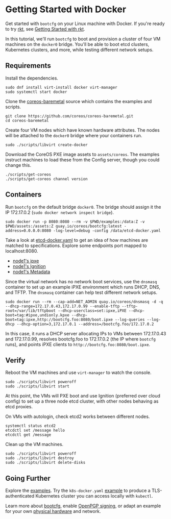 

# Getting Started with Docker

Get started with `bootcfg` on your Linux machine with Docker. If you're ready to try [rkt](https://coreos.com/rkt/docs/latest/), see [Getting Started with rkt](getting-started-rkt.md).

In this tutorial, we'll run `bootcfg` to boot and provision a cluster of four VM machines on the `docker0` bridge. You'll be able to boot etcd clusters, Kubernetes clusters, and more, while testing different network setups.

## Requirements

Install the dependencies.

    sudo dnf install virt-install docker virt-manager
    sudo systemctl start docker

Clone the [coreos-baremetal](https://github.com/coreos/coreos-baremetal) source which contains the examples and scripts.

    git clone https://github.com/coreos/coreos-baremetal.git
    cd coreos-baremetal

Create four VM nodes which have known hardware attributes. The nodes will be attached to the `docker0` bridge where your containers run.

    sudo ./scripts/libvirt create-docker

Download the CoreOS PXE image assets to `assets/coreos`. The examples instruct machines to load these from the Config server, though you could change this.

    ./scripts/get-coreos
    ./scripts/get-coreos channel version

## Containers

Run `bootcfg` on the default bridge `docker0`. The bridge should assign it the IP 172.17.0.2 (`sudo docker network inspect bridge`).

    sudo docker run -p 8080:8080 --rm -v $PWD/examples:/data:Z -v $PWD/assets:/assets:Z quay.io/coreos/bootcfg:latest -address=0.0.0.0:8080 -log-level=debug -config /data/etcd-docker.yaml

Take a look at [etcd-docker.yaml](../examples/etcd-docker.yaml) to get an idea of how machines are matched to specifications. Explore some endpoints port mapped to localhost:8080.

* [node1's ipxe](http://127.0.0.1:8080/ipxe?uuid=16e7d8a7-bfa9-428b-9117-363341bb330b)
* [node1's Ignition](http://127.0.0.1:8080/ignition?uuid=16e7d8a7-bfa9-428b-9117-363341bb330b)
* [node1's Metadata](http://127.0.0.1:8080/metadata?uuid=16e7d8a7-bfa9-428b-9117-363341bb330b)

Since the virtual network has no network boot services, use the `dnsmasq` container to set up an example iPXE environment which runs DHCP, DNS, and TFTP. The `dnsmasq` container can help test different network setups.

    sudo docker run --rm --cap-add=NET_ADMIN quay.io/coreos/dnsmasq -d -q --dhcp-range=172.17.0.43,172.17.0.99 --enable-tftp --tftp-root=/var/lib/tftpboot --dhcp-userclass=set:ipxe,iPXE --dhcp-boot=tag:#ipxe,undionly.kpxe --dhcp-boot=tag:ipxe,http://bootcfg.foo:8080/boot.ipxe --log-queries --log-dhcp --dhcp-option=3,172.17.0.1 --address=/bootcfg.foo/172.17.0.2

In this case, it runs a DHCP server allocating IPs to VMs between 172.17.0.43 and 172.17.0.99, resolves bootcfg.foo to 172.17.0.2 (the IP where `bootcfg` runs), and points iPXE clients to `http://bootcfg.foo:8080/boot.ipxe`.

## Verify

Reboot the VM machines and use `virt-manager` to watch the console.

    sudo ./scripts/libvirt poweroff
    sudo ./scripts/libvirt start

At this point, the VMs will PXE boot and use Ignition (preferred over cloud config) to set up a three node etcd cluster, with other nodes behaving as etcd proxies.

On VMs with autologin, check etcd2 works between different nodes.

    systemctl status etcd2
    etcdctl set /message hello
    etcdctl get /message

Clean up the VM machines.

    sudo ./scripts/libvirt poweroff
    sudo ./scripts/libvirt destroy
    sudo ./scripts/libvirt delete-disks

## Going Further

Explore the [examples](../examples). Try the `k8s-docker.yaml` [example](../examples/README.md#kubernetes) to produce a TLS-authenticated Kubernetes cluster you can access locally with `kubectl`.

Learn more about [bootcfg](bootcfg.md), enable [OpenPGP signing](openpgp.md), or adapt an example for your own [physical hardware](physical-hardware.md) and network.
